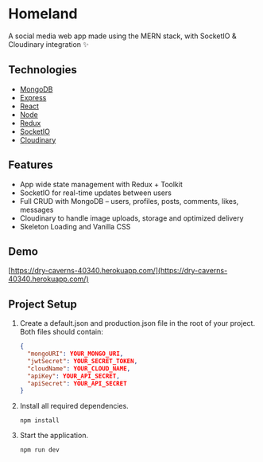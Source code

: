 # Homeland

A social media web app made using the MERN stack, with SocketIO & Cloudinary integration ✨

## Technologies

- [MongoDB](https://www.mongodb.com/)
- [Express](https://expressjs.com/)
- [React](https://reactjs.org/)
- [Node](https://nodejs.org/en/)
- [Redux](https://redux.js.org/)
- [SocketIO](https://socket.io/)
- [Cloudinary](https://www.cloudinary.com/)

## Features

- App wide state management with Redux + Toolkit
- SocketIO for real-time updates between users
- Full CRUD with MongoDB – users, profiles, posts, comments, likes, messages
- Cloudinary to handle image uploads, storage and optimized delivery
- Skeleton Loading and Vanilla CSS

## Demo

[https://dry-caverns-40340.herokuapp.com/](https://dry-caverns-40340.herokuapp.com/)

## Project Setup

1. Create a default.json and production.json file in the root of your project. Both files should contain:

   ```json
   {
     "mongoURI": YOUR_MONGO_URI,
     "jwtSecret": YOUR_SECRET_TOKEN,
     "cloudName": YOUR_CLOUD_NAME,
     "apiKey": YOUR_API_SECRET,
     "apiSecret": YOUR_API_SECRET
   }
   ```

2. Install all required dependencies.

   ```
   npm install
   ```

3. Start the application.

   ```
   npm run dev
   ```
